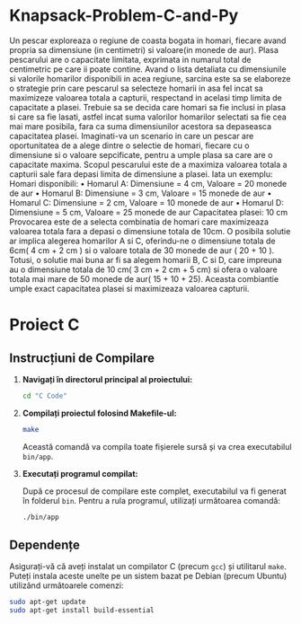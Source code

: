 # Knapsack-Problem-C-and-Py

Un pescar exploreaza o regiune de coasta bogata in homari, fiecare avand propria sa dimensiune (in centimetri) si valoare(in monede de aur). Plasa pescarului are o capacitate limitata, exprimata in numarul total de centimetric pe care ii poate contine. Avand o  lista detaliata cu dimensiunile si valorile homarilor disponibili in acea regiune, sarcina este sa se elaboreze o strategie prin care pescarul sa selecteze homarii in asa fel incat sa maximizeze valoarea totala a capturii, respectand in acelasi timp limita de capacitate a plasei. Trebuie sa se decida care homari sa fie inclusi in plasa si care sa fie lasati, astfel incat suma valorilor homarilor selectati sa fie cea mai mare posibila, fara ca suma dimensiunilor acestora sa depaseasca capacitatea plasei.
	Imaginati-va un scenario in care un pescar are oportunitatea de a alege dintre o selectie de homari, fiecare cu o dimensiune si o valoare sepcificate, pentru a umple plasa sa care are o capacitate maxima. Scopul pescarului este de a maximiza valoarea totala a capturii sale fara depasi limita de dimensiune a plasei.
	Iata un exemplu:
	Homari disponibili:
•	Homarul A: Dimensiune = 4 cm, Valoare = 20 monede de aur
•	Homarul B: Dimensiune = 3 cm, Valoare = 15 monede de aur
•	Homarul C: Dimensiune = 2 cm, Valoare = 10 monede de aur
•	Homarul D: Dimensiune = 5 cm, Valoare = 25 monede de aur
Capacitatea plasei: 10 cm
Provocarea este de a selecta combinatia de homari care maximizeaza valoarea totala fara a depasi o dimensiune totala de 10cm.
O posibila solutie ar implica alegerea homarilor A si C, oferindu-ne o dimensiune totala de 6cm( 4 cm + 2 cm ) si o valoare totala de 30 monede de aur ( 20 + 10 ). Totusi, o solutie mai buna ar fi sa alegem homarii B, C si D, care impreuna au o dimensiune totala de 10 cm( 3 cm + 2 cm + 5 cm) si ofera o valoare totala mai mare de 50 monede de aur( 15 + 10 + 25). Aceasta combiantie umple exact capacitatea plasei si maximizeaza valoarea capturii.


# Proiect C
## Instrucțiuni de Compilare

1. **Navigați în directorul principal al proiectului:**

    ```sh
    cd "C Code"
    ```

2. **Compilați proiectul folosind Makefile-ul:**

    ```sh
    make
    ```

    Această comandă va compila toate fișierele sursă și va crea executabilul `bin/app`.

3. **Executați programul compilat:**

    După ce procesul de compilare este complet, executabilul va fi generat în folderul `bin`. Pentru a rula programul, utilizați următoarea comandă:

    ```sh
    ./bin/app
    ```

## Dependențe

Asigurați-vă că aveți instalat un compilator C (precum `gcc`) și utilitarul `make`. Puteți instala aceste unelte pe un sistem bazat pe Debian (precum Ubuntu) utilizând următoarele comenzi:

```sh
sudo apt-get update
sudo apt-get install build-essential
